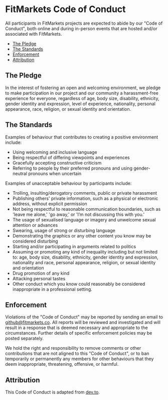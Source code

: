 # FitMarkets Code of Conduct  <!-- omit in toc -->

All participants in FitMarkets projects are expected to abide by our "Code of 
Conduct", both online and during in-person events that are hosted and/or 
associated with FitMarkets.

- [The Pledge](#the-pledge)
- [The Standards](#the-standards)
- [Enforcement](#enforcement)
- [Attribution](#attribution)

## The Pledge

In the interest of fostering an open and welcoming environment, we pledge to 
make participation in our project and our community a harassment-free 
experience for everyone, regardless of age, body size, disability, ethnicity, 
gender identity and expression, level of experience, nationality, personal 
appearance, race, religion, or sexual identity and orientation.

## The Standards

Examples of behaviour that contributes to creating a positive environment include:

* Using welcoming and inclusive language
* Being respectful of differing viewpoints and experiences
* Gracefully accepting constructive criticism
* Referring to people by their preferred pronouns and using gender-neutral pronouns when uncertain

Examples of unacceptable behaviour by participants include:

* Trolling, insulting/derogatory comments, public or private harassment
* Publishing others' private information, such as a physical or electronic address, without explicit permission
* Not being respectful to reasonable communication boundaries, such as 'leave me alone,' 'go away,' or 'I’m not discussing this with you.'
* The usage of sexualised language or imagery and unwelcome sexual attention or advances
* Swearing, usage of strong or disturbing language
* Demonstrating the graphics or any other content you know may be considered disturbing
* Starting and/or participating in arguments related to politics
* Assuming or promoting any kind of inequality including but not limited to: age, body size, disability, ethnicity, gender identity and expression, nationality and race, personal appearance, religion, or sexual identity and orientation
* Drug promotion of any kind
* Attacking personal tastes
* Other conduct which you know could reasonably be considered inappropriate in a professional setting.

## Enforcement

Violations of the "Code of Conduct" may be reported by sending an email to 
github@fitmarkets.co. All reports will be reviewed and investigated and will 
result in a response that is deemed necessary and appropriate to the 
circumstances. Further details of specific enforcement policies may be posted 
separately.

We hold the right and responsibility to remove comments or other contributions 
that are not aligned to this "Code of Conduct", or to ban temporarily or 
permanently any members for other behaviours that they deem inappropriate, 
threatening, offensive, or harmful.

## Attribution

This Code of Conduct is adapted from [dev.to][1].

[1]: https://dev.to/code-of-conduct

